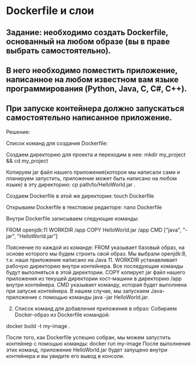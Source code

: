 # Dockerfile и слои
## Задание: необходимо создать Dockerfile, основанный на любом образе (вы в праве выбрать самостоятельно).
## В него необходимо поместить приложение, написанное на любом известном вам языке программирования (Python, Java, C, С#, C++).
## При запуске контейнера должно запускаться самостоятельно написанное приложение.

Решение:

Список команд для создания Dockerfile:

Создаем директорию для проекта и переходим в нее:
mkdir my_project && cd my_project

Копируем jar файл нашего приложения(которое мы написали сами и планируем запустить, приложение может быть написано на любом языке)
в эту директорию:
cp path/to/HelloWorld.jar .

Создаем Dockerfile в этой же директории: touch Dockerfile

Открываем Dockerfile в текстовом редакторе: nano Dockerfile

Внутри Dockerfile записываем следующие команды:

FROM openjdk:11
WORKDIR /app
COPY HelloWorld.jar /app
CMD ["java", "-jar", "HelloWorld.jar"]

Пояснение по каждой из команде:
FROM указывает базовый образ, на основе которого мы будем строить свой образ. Мы выбрали openjdk:8, т.к. наше приложение написано на Java 11.
WORKDIR устанавливает рабочую директорию внутри контейнера. Все последующие команды будут выполняться в этой директории.
COPY копирует jar файл нашего приложения из текущей директории хост-машини в директорию /app внутри контейнера.
CMD указывает команду, которая будет выполнена при запуске контейнера. В нашем случае, мы запускаем Java-приложение с помощью команды java -jar HelloWorld.jar.


2. Список команд для добавления приложения в образ:
Собираем Docker-образ из Dockerfile командой: 

docker build -t my-image .

После того, как Dockerfile успешно собран, мы можем запустить контейнер с помощью команды:
docker run my-image
После выполнения этих команд, приложение HelloWorld.jar будет запущено внутри контейнера и вы увидите его вывод в консоли.